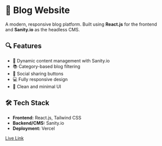 # 🧠  Blog Website

A modern, responsive blog platform. Built using **React.js** for the frontend and **Sanity.io** as the headless CMS.

## 🔍 Features

- 🧾 Dynamic content management with Sanity.io
- 📚 Category-based blog filtering
- 🔗 Social sharing buttons
- 💻 Fully responsive design
- 🎨 Clean and minimal UI

## 🛠 Tech Stack

- **Frontend:** React.js, Tailwind CSS
- **Backend/CMS:** Sanity.io
- **Deployment:** Vercel
 
[Live Link](https://my-blog-website-iota.vercel.app/)
